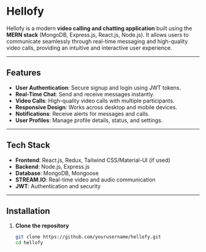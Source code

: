 # Hellofy

Hellofy is a modern **video calling and chatting application** built using the **MERN stack** (MongoDB, Express.js, React.js, Node.js). It allows users to communicate seamlessly through real-time messaging and high-quality video calls, providing an intuitive and interactive user experience.

---

## Features

- **User Authentication**: Secure signup and login using JWT tokens.
- **Real-Time Chat**: Send and receive messages instantly.
- **Video Calls**: High-quality video calls with multiple participants.
- **Responsive Design**: Works across desktop and mobile devices.
- **Notifications**: Receive alerts for messages and calls.
- **User Profiles**: Manage profile details, status, and settings.

---

## Tech Stack

- **Frontend**: React.js, Redux, Tailwind CSS/Material-UI (if used)
- **Backend**: Node.js, Express.js
- **Database**: MongoDB, Mongoose
- **STREAM.IO**: Real-time video and audio communication
- **JWT**: Authentication and security

---

## Installation

1. **Clone the repository**  
   ```bash
   git clone https://github.com/yourusername/hellofy.git
   cd hellofy
